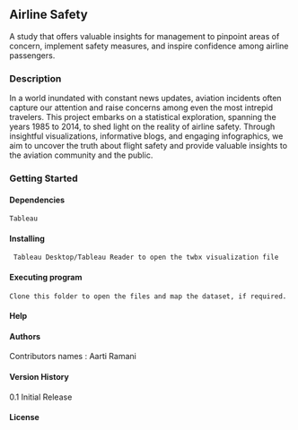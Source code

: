 ## Airline Safety 
A study that offers valuable insights for management to pinpoint areas of concern, implement safety measures, and inspire confidence among airline passengers.

### Description
In a world inundated with constant news updates, aviation incidents often capture our attention and raise concerns among even the most intrepid travelers. This project embarks on a statistical exploration, spanning the years 1985 to 2014, to shed light on the reality of airline safety. Through insightful visualizations, informative blogs, and engaging infographics, we aim to uncover the truth about flight safety and provide valuable insights to the aviation community and the public.
 
### Getting Started
  #### Dependencies
    Tableau
  #### Installing
     Tableau Desktop/Tableau Reader to open the twbx visualization file
  #### Executing program
    Clone this folder to open the files and map the dataset, if required.
  #### Help
  #### Authors
  Contributors names : Aarti Ramani
  #### Version History
  0.1 Initial Release
  #### License

